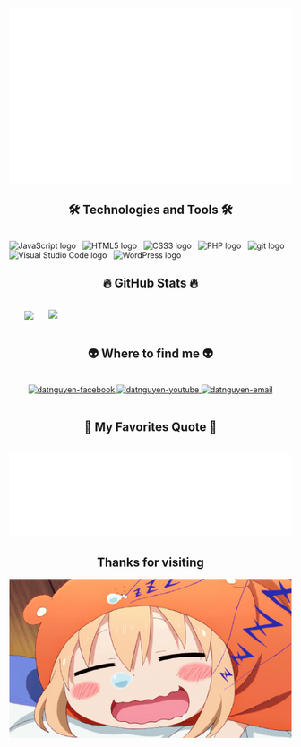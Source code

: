 <!-- Trungquandev -->
<a href="#" target="_blank">
  <img src="svg/datnguyen.svg" width="1200" alt="datnguyen" />
</a>

<h2 align="center">🛠 Technologies and Tools 🛠</h2>
<br>
<!-- https://simpleicons.org/ -->
<span><img src="https://img.shields.io/badge/JavaScript-282C34?logo=javascript&logoColor=F7DF1E" alt="JavaScript logo" title="JavaScript" height="25" /></span>
&nbsp;
<span><img src="https://img.shields.io/badge/HTML5-282C34?logo=html5&logoColor=E34F26" alt="HTML5 logo" title="HTML5" height="25" /></span>
&nbsp;
<span><img src="https://img.shields.io/badge/CSS3-282C34?logo=css3&logoColor=1572B6" alt="CSS3 logo" title="CSS3" height="25" /></span>
&nbsp;
<span><img src="https://img.shields.io/badge/PHP-282C34?logo=php&logoColor=7175AA" alt="PHP logo" title="PHP" height="25" /></span>
&nbsp;
<span><img src="https://img.shields.io/badge/git-282C34?logo=git&logoColor=F05032" alt="git logo" title="git" height="25" /></span>
&nbsp;
<span><img src="https://img.shields.io/badge/VS%20Code-282C34?logo=visual-studio-code&logoColor=007ACC" alt="Visual Studio Code logo" title="Visual Studio Code" height="25" /></span>
&nbsp;
<span><img src="https://img.shields.io/badge/WordPress-282C34?logo=wordPress&logoColor=21759B" alt="WordPress logo" title="WordPress" height="25" /></span>
&nbsp;

<br>
<h2 align="center">🔥 GitHub Stats 🔥</h2>
<!-- https://github.com/anuraghazra/github-readme-stats -->
<br>
<div align=center>
  <a href="#" title="datnguyen03">
    <img width="315" align="center" src="https://github-readme-stats.vercel.app/api/top-langs/?username=Dat-Nguyen03&hide=c%23,powershell,Mathematica,Ruby,Objective-C,Objective-C%2b%2b,Cuda&title_color=61dafb&text_color=ffffff&icon_color=61dafb&bg_color=20232a&langs_count=8&layout=compact&border_color=61dafb&hide_border=true" />
  </a>
  <a href="#" title="datnguyen03">
    <img align="right" width="434" src="https://github-readme-stats.vercel.app/api?username=Dat-Nguyen03&show_icons=true&theme=react&border_color=61dafb&hide_border=true" />
  </a>
</div>

<br>
<h2 align="center">👽 Where to find me 👽</h2>
<br>
<!-- https://icons8.com -->
<div align="center">
  <a href="https://www.facebook.com/datnguyen.xuan.0112/" target="blank">
    <img src="https://img.icons8.com/bubbles/100/000000/facebook-new.png" alt="datnguyen-facebook" />
  </a>
  <a href="https://www.youtube.com/channel/UCfAduXX2OJW1wr5Z5Qkowhg" target="blank">
    <img src="https://img.icons8.com/bubbles/100/000000/youtube-squared.png" alt="datnguyen-youtube" />
  </a>
  <!-- <a href="https://instagram.com/trungquandev" target="blank">
    <img src="https://img.icons8.com/bubbles/100/000000/instagram.png" alt="datnguyen-instagram" />
  </a> -->
  <a href="mailto:datnguyen01122003@gmail.com" target="top">
    <img src="https://img.icons8.com/bubbles/100/000000/apple-mail.png" alt="datnguyen-email" />
  </a>
</div>

<br>
<h2 align="center">📑 My Favorites Quote 📑</h2>
<br>
<a href="#" target="_blank">
  <img src="svg/datnguyen-quote.svg" width="846" height="150"/>
</a>
<br>
<h2 align="center">Thanks for visiting</h2>
<img src="svg/anime-sleep-31.gif" width="846"/>

